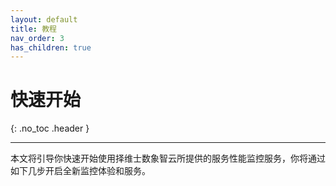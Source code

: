 ```yaml
---
layout: default
title: 教程
nav_order: 3
has_children: true
---
```


# 快速开始
{: .no_toc .header }

----
本文将引导你快速开始使用择维士数象智云所提供的服务性能监控服务，你将通过如下几步开启全新监控体验和服务。

